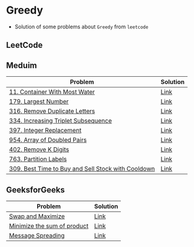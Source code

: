 # Greedy
- Solution of some problems about `Greedy` from `leetcode`


<p>

## LeetCode
## Meduim
|Problem|Solution|
|-------|--------|
|[11. Container With Most Water](https://leetcode.com/problems/container-with-most-water/)|[Link](/greedy/leetcode/11-container_with_most_water.cpp)|
|[179. Largest Number](https://leetcode.com/problems/largest-number/)|[Link](/greedy/leetcode/179-largest_number.cpp)|
|[316. Remove Duplicate Letters](https://leetcode.com/problems/remove-duplicate-letters/)|[Link](/greedy/leetcode/316-remove_duplicate_letters.cpp)|
|[334. Increasing Triplet Subsequence](https://leetcode.com/problems/increasing-triplet-subsequence/)|[Link](./leetcode/334-increasing_triplet_subsequence.cpp)|
|[397. Integer Replacement](https://leetcode.com/problems/integer-replacement/)|[Link](./leetcode/397-integer_replacement.cpp)|
|[954. Array of Doubled Pairs](https://leetcode.com/problems/array-of-doubled-pairs/)|[Link](./leetcode/954-array_of_doubled_pairs.cpp)|
|[402. Remove K Digits](https://leetcode.com/problems/remove-k-digits/)|[Link](./leetcode/402-Remove_K_Digits.cpp)|
|[763. Partition Labels](https://leetcode.com/problems/partition-labels/)|[Link](./leetcode/763-Partition_label.cpp)|
|[309. Best Time to Buy and Sell Stock with Cooldown](https://leetcode.com/problems/best-time-to-buy-and-sell-stock-with-cooldown/)|[Link](./leetcode/122-best_time_to_buy_and_sell_stockII.cpp)|

</p>

<p>

## GeeksforGeeks
|Problem|Solution|
|-------|--------|
|[Swap and Maximize](https://practice.geeksforgeeks.org/problems/swap-and-maximize5859/1?page=1&difficulty%5b%5d=-2&difficulty%5b%5d=-1&difficulty%5b%5d=0&category%5b%5d=Greedy&sortBy=difficulty)|[Link](./geeksforgeeks/swap_and_maximize.cpp)|
|[Minimize the sum of product](https://practice.geeksforgeeks.org/problems/minimize-the-sum-of-product1525/1?page=1&difficulty%5b%5d=-2&difficulty%5b%5d=-1&difficulty%5b%5d=0&category%5b%5d=Greedy&sortBy=difficulty)|[Link](./geeksforgeeks/minimize_the_sum_of_product.cpp)|
|[Message Spreading](https://practice.geeksforgeeks.org/problems/message-spreading4258/1?page=1&difficulty%5b%5d=-2&difficulty%5b%5d=-1&difficulty%5b%5d=0&category%5b%5d=Greedy&sortBy=difficulty)|[Link](./geeksforgeeks/message_spreading.cpp)|

</p>